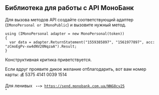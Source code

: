 ## Библиотека для работы с API МоноБанк
Для вызова методов API создайте соответствующий адаптер (```IMonoPersonal or IMonoPublic```) и вызовите нужный метод.
```
using (IMonoPersonal adapter = new MonoPersonal(token))
{  
  var data = adapter.ReturnStatement("1559385897", "1561977897", acc: "zCmoEgPv-xw4dNV20NqzaA").Result;    
}
  ```
Конструктивная критика приветствуется.

Если вдруг проявите дикое желание отблагодарить, вот вам номер карты:
💰 5375 4141 0039 1514

Для ленивых <code> <b>--></b> https://send.monobank.com.ua/NNG8cy25 "</code>
